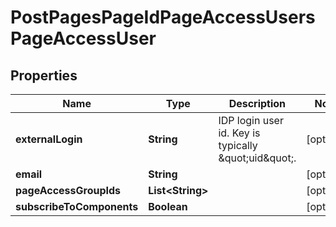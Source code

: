 

# PostPagesPageIdPageAccessUsersPageAccessUser


## Properties

Name | Type | Description | Notes
------------ | ------------- | ------------- | -------------
**externalLogin** | **String** | IDP login user id. Key is typically \&quot;uid\&quot;. |  [optional]
**email** | **String** |  |  [optional]
**pageAccessGroupIds** | **List&lt;String&gt;** |  |  [optional]
**subscribeToComponents** | **Boolean** |  |  [optional]



